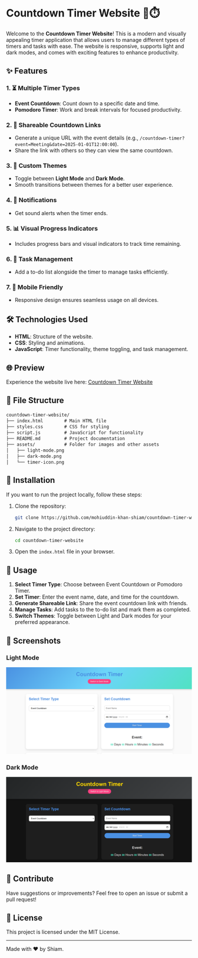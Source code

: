 # Countdown Timer Website 🎯⏱️

Welcome to the **Countdown Timer Website**! This is a modern and visually appealing timer application that allows users to manage different types of timers and tasks with ease. The website is responsive, supports light and dark modes, and comes with exciting features to enhance productivity.

## ✨ Features

### 1. ⏳ Multiple Timer Types
- **Event Countdown**: Count down to a specific date and time.
- **Pomodoro Timer**: Work and break intervals for focused productivity.

### 2. 🔗 Shareable Countdown Links
- Generate a unique URL with the event details (e.g., `/countdown-timer?event=Meeting&date=2025-01-01T12:00:00`).
- Share the link with others so they can view the same countdown.

### 3. 🎨 Custom Themes
- Toggle between **Light Mode** and **Dark Mode**.
- Smooth transitions between themes for a better user experience.

### 4. 🔔 Notifications
- Get sound alerts when the timer ends.

### 5. 📊 Visual Progress Indicators
- Includes progress bars and visual indicators to track time remaining.

### 6. 📝 Task Management
- Add a to-do list alongside the timer to manage tasks efficiently.

### 7. 📱 Mobile Friendly
- Responsive design ensures seamless usage on all devices.

## 🛠️ Technologies Used
- **HTML**: Structure of the website.
- **CSS**: Styling and animations.
- **JavaScript**: Timer functionality, theme toggling, and task management.

## 🌐 Preview
Experience the website live here: [Countdown Timer Website](https://mohiuddin-khan-shiam.github.io/countdown-timer-website/)

## 📂 File Structure
```
countdown-timer-website/
├── index.html        # Main HTML file
├── styles.css        # CSS for styling
├── script.js         # JavaScript for functionality
├── README.md         # Project documentation
├── assets/           # Folder for images and other assets
│   ├── light-mode.png
│   ├── dark-mode.png
│   └── timer-icon.png
```

## 🚀 Installation
If you want to run the project locally, follow these steps:

1. Clone the repository:
   ```bash
   git clone https://github.com/mohiuddin-khan-shiam/countdown-timer-website.git
   ```

2. Navigate to the project directory:
   ```bash
   cd countdown-timer-website
   ```

3. Open the `index.html` file in your browser.

## 📝 Usage
1. **Select Timer Type**: Choose between Event Countdown or Pomodoro Timer.
2. **Set Timer**: Enter the event name, date, and time for the countdown.
3. **Generate Shareable Link**: Share the event countdown link with friends.
4. **Manage Tasks**: Add tasks to the to-do list and mark them as completed.
5. **Switch Themes**: Toggle between Light and Dark modes for your preferred appearance.

## 📸 Screenshots
### Light Mode
![Light Mode](assets/light-mode.png)

### Dark Mode
![Dark Mode](assets/dark-mode.png)

## 🤝 Contribute
Have suggestions or improvements? Feel free to open an issue or submit a pull request!

## 📜 License
This project is licensed under the MIT License.

---

Made with ❤️ by Shiam.
